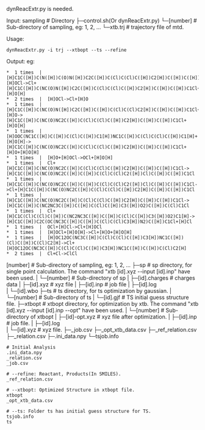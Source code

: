 dynReacExtr.py is needed.

Input:
sampling      # Directory
├─control.sh(Or dynReacExtr.py)
└─[number]     # Sub-directory of sampling, eg: 1, 2, ...
    └─xtb.trj    # trajectory file of mtd.

Usage:
```
dynReacExtr.py -i trj --xtbopt --ts --refine
```

Output:
eg: 
```
*  1 times  |  [H]C1C([H])C(N([H])C(O)N([H])C2C([H])C(Cl)C(Cl)C([H])C2[H])C([H])C([H])C1Cl+[H]OCl->Cl+[H]C1C([H])C(NC(O)N([H])C2C([H])C(Cl)C(Cl)C([H])C2[H])C([H])C([H])C1Cl+[H]O[H]
*  2 times  |  [H]OCl->Cl+[H]O
*  1 times  |  [H]C1C([H])C(NC(O)N([H])C2C([H])C([H])C(Cl)C(Cl)C2[H])C([H])C([H])C1Cl+[H]O->[H]C1C([H])C(NC(O)NC2C([H])C(Cl)C(Cl)C([H])C2[H])C([H])C([H])C1Cl+[H]O[H]
*  1 times  |  [H]OOC(NC1C([H])C([H])C(Cl)C([H])C1[H])NC1C([H])C(Cl)C(Cl)C([H])C1[H]+[H]O[H]->[H]C1C([H])C(NC(O)NC2C([H])C(Cl)C(Cl)C([H])C2[H])C([H])C([H])C1Cl+[H]O+[H]O[H]
*  1 times  |  [H]O+[H]OCl->OCl+[H]O[H]
*  1 times  |  Cl+[H]C1C([H])C(NC(O)NC2C([H])C(Cl)C(Cl)C([H])C2[H])C([H])C([H])C1Cl->[H]C1C([H])C(NC(O)NC2C([H])C([H])C(Cl)C(Cl)C2([H])Cl)C([H])C([H])C1Cl
*  1 times  |  [H]C1C([H])C(NC(O)NC2C([H])C([H])C(Cl)C(Cl)C2([H])Cl)C([H])C([H])C1Cl->Cl+[H]C1C([H])C(NC(O)NC2C([H])C(Cl)C(Cl)C([H])C2[H])C([H])C([H])C1Cl
*  1 times  |  [H]C1C([H])C(NC(O)NC2C([H])C(Cl)C(Cl)C([H])C2[H])C([H])C([H])C1Cl->[H]C1C([H])C(NC2NC3C([H])C([H])C(Cl)C([H])C3([H])O2)C([H])C(Cl)C1Cl
*  1 times  |  Cl+[H]C1C(Cl)C(Cl)C([H])C(NC2NC3C([H])C([H])C(Cl)C([H])C3([H])O2)C1[H]->[H]C1C([H])C2C(OC(NC3C([H])C([H])C(Cl)C(Cl)C3[H])N2)C([H])C1Cl+[H]Cl
*  1 times  |  OCl+[H]Cl->Cl+[H]OCl
*  1 times  |  [H]OCl+[H]O[H]->Cl+[H]O+[H]O[H]
*  1 times  |  [H]OC12OC(NC3C([H])C(Cl)C(Cl)C([H])C3[H])NC1C([H])(Cl)C([H])C(Cl)C2[H]->Cl+[H]OC12OC(NC3C([H])C(Cl)C(Cl)C([H])C3[H])NC1C([H])C([H])C(Cl)C2[H]
*  2 times  |  Cl+Cl->ClCl
```

[number]     # Sub-directory of sampling, eg: 1, 2, ...
├─sp            # sp directory, for single point calculation. The command "xtb [id].xyz --input [id].inp" have been used.
|  └─[number]   # Sub-directory of sp
|    ├─[id].charges     # charges data
|    ├─[id].xyz         # xyz file
|    ├─[id].inp         # job file
|    ├─[id].log         
|    └─[id].wbo
├─ts            # ts directory, for ts optimization by gaussian.
|  └─[number]   # Sub-directory of ts
|    └─[id].gjf         # TS initial guess structure file.
├─xtbopt        # xtbopt directory, for optimization by xtb. The command "xtb [id].xyz --input [id].inp --opt" have been used.
|  └─[number]   # Sub-directory of xtbopt
|    ├─[id]-opt.xyz     # xyz file after optimization.
|    ├─[id].inp         # job file.
|    ├─[id].log         
|    └─[id].xyz         # xyz file.
├─_job.csv
├─_opt_xtb_data.csv
├─_ref_relation.csv
├─_relation.csv
├─.ini_data.npy
└─tsjob.info


```
# Initial Analysis
.ini_data.npy
_relation.csv
_job.csv

# --refine: Reactant, Products(In SMILES).
_ref_relation.csv

# --xtbopt: Optimized Structure in xtbopt file.
xtbopt
_opt_xtb_data.csv

# --ts: Folder ts has initial guess structure for TS.
tsjob.info
ts
```